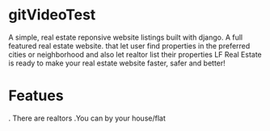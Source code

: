 # gitVideoTest
A simple, real estate reponsive website listings built with django. 
A full featured real estate website. that let user find properties in the preferred cities or neighborhood and also let realtor list their properties 
LF Real Estate is ready to make your real estate website faster, safer and better!
# Featues
. There are realtors
.You can by your house/flat
